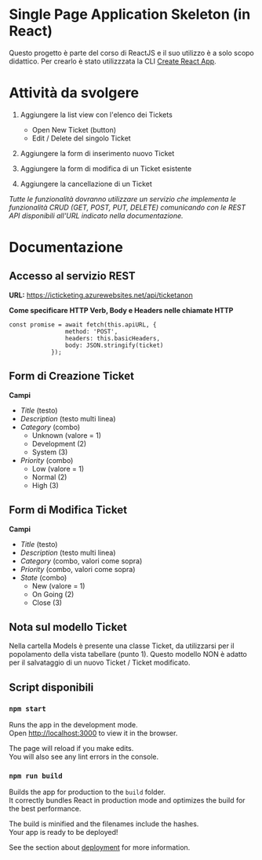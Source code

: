 # Single Page Application Skeleton (in React)
Questo progetto è parte del corso di ReactJS e il suo utilizzo è a solo scopo didattico.
Per crearlo è stato utilizzzata la CLI [Create React App](https://github.com/facebook/create-react-app).

# Attività da svolgere
1. Aggiungere la list view con l'elenco dei Tickets
	- Open New Ticket (button)
	- Edit / Delete del singolo Ticket

2. Aggiungere la form di inserimento nuovo Ticket

3. Aggiungere la form di modifica di un Ticket esistente

4. Aggiungere la cancellazione di un Ticket

*Tutte le funzionalità dovranno utilizzare un servizio che 
implementa le funzionalità CRUD (GET, POST, PUT, DELETE) 
comunicando con le REST API disponibili all'URL indicato 
nella documentazione.*


# Documentazione
## Accesso al servizio REST
**URL:** https://icticketing.azurewebsites.net/api/ticketanon

**Come specificare HTTP Verb, Body e Headers nelle chiamate HTTP**
```
const promise = await fetch(this.apiURL, { 
                method: 'POST',
                headers: this.basicHeaders,
                body: JSON.stringify(ticket)
            });
```

## Form di Creazione Ticket
**Campi**
- *Title* (testo)
- *Description* (testo multi linea)
- *Category* (combo)
    - Unknown (valore = 1)
    - Development (2)
    - System (3)
- *Priority* (combo)
    - Low (valore = 1)
    - Normal (2)
    - High (3)

## Form di Modifica Ticket
**Campi**
- *Title* (testo)
- *Description* (testo multi linea)
- *Category* (combo, valori come sopra)
- *Priority* (combo, valori come sopra)
- *State* (combo)
    - New (valore = 1)
    - On Going (2)
    - Close (3)

## Nota sul modello Ticket
Nella cartella Models è presente una classe Ticket, 
da utilizzarsi per il popolamento della vista tabellare (punto 1).
Questo modello NON è adatto per il salvataggio di un nuovo Ticket / Ticket modificato.

## Script disponibili

### `npm start`

Runs the app in the development mode.<br>
Open [http://localhost:3000](http://localhost:3000) to view it in the browser.

The page will reload if you make edits.<br>
You will also see any lint errors in the console.

### `npm run build`

Builds the app for production to the `build` folder.<br>
It correctly bundles React in production mode and optimizes the build for the best performance.

The build is minified and the filenames include the hashes.<br>
Your app is ready to be deployed!

See the section about [deployment](https://facebook.github.io/create-react-app/docs/deployment) for more information.